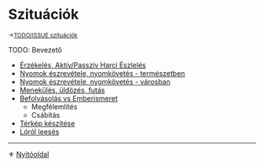 # Szituációk

<sub>→[TODO/ISSUE szituációk](https://github.com/kaktusztea/km100/wiki/TODO.ISSUE.szituaciok)</sub>

TODO: Bevezető

- [Érzékelés, Aktív/Passzív Harci Észlelés](151_erzekeles_harci_eszleles_aktiv_passziv.md)
- [Nyomok észrevétele, nyomkövetés - természetben](152_01_nyomok_nyomkovetes_termeszet.md)
- [Nyomok észrevétele, nyomkövetés - városban](152_02_nyomok_nyomkovetes_varos.md)
- [Menekülés, üldözés, futás](153_menekules_uldozes_futas.md)
- [Befolyásolás vs Emberismeret](154_befolyasolas_emberismeret.md)
  - Megfélemlítés
  - Csábítás
- [Térkép készítése](155_terkep_keszitese.md)
- [Lóról leesés](156_lorol_leeses.md)

---

⚜️ [Nyitóoldal](start.md)
